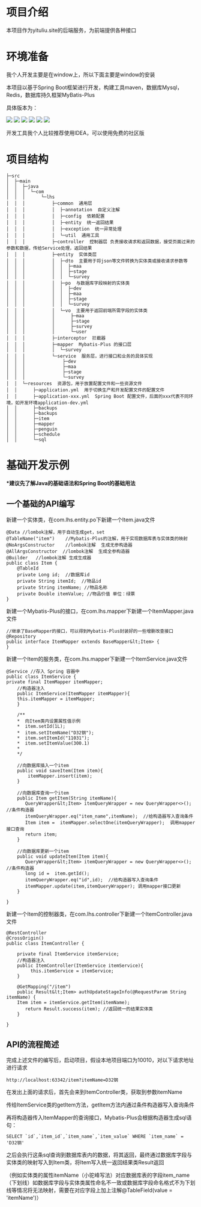 # 项目介绍

本项目作为yituliu.site的后端服务，为前端提供各种接口

# 环境准备

我个人开发主要是在window上，所以下面主要是window的安装 

本项目以基于Spring Boot框架进行开发，构建工具maven，数据库Mysql，Redis，数据库持久框架MyBatis-Plus

具体版本为：

![](https://img.shields.io/badge/jdk-17-red)
![](https://img.shields.io/badge/SpringBoot-3.0.11-brightgreen)
![](https://img.shields.io/badge/Mysql-5.7.3-blue)
![](https://img.shields.io/badge/Redis-7.0.5-red)
![](https://img.shields.io/badge/MybatisPlus-3.5.3.1-blue)
![](https://img.shields.io/badge/Maven-3.6.3-red)

开发工具我个人比较推荐使用IDEA，可以使用免费的社区版

# 项目结构

```
├─src
│  ├─main
│  │  ├─java
│  │  │  └─com
│  │  │      └─lhs
│  │  │          ├─common  通用层
│  │  │          │  ├─annotation  自定义注解
│  │  │          │  ├─config  依赖配置
│  │  │          │  ├─entity  统一返回结果
│  │  │          │  ├─exception  统一异常处理
│  │  │          │  └─util  通用工具
│  │  │          ├─controller  控制器层 负责接收请求和返回数据，接受页面过来的参数和数据，传给Service处理，返回结果
│  │  │          ├─entity  实体类层
│  │  │          │  ├─dto  主要用于将json等文件转换为实体类或接收请求参数等
│  │  │          │  │  ├─maa
│  │  │          │  │  ├─stage
│  │  │          │  │  └─survey
│  │  │          │  ├─po  与数据库字段映射的实体类
│  │  │          │  │  ├─dev
│  │  │          │  │  ├─maa
│  │  │          │  │  ├─stage
│  │  │          │  │  └─survey
│  │  │          │  └─vo  主要用于返回前端所需字段的实体类
│  │  │          │      ├─maa
│  │  │          │      ├─stage
│  │  │          │      ├─survey
│  │  │          │      └─user
│  │  │          ├─interceptor  拦截器
│  │  │          ├─mapper  Mybatis-Plus 的接口层
│  │  │          │  └─survey 
│  │  │          └─service  服务层，进行接口和业务的具体实现
│  │  │              ├─dev
│  │  │              ├─maa
│  │  │              ├─stage
│  │  │              └─survey
│  │  └─resources  资源包，用于放置配置文件和一些资源文件
│  │      ├─application.yml  用于切换生产和开发配置文件的配置文件
│  │      ├─application-xxx.yml  Spring Boot 配置文件，后面的xxx代表不同环境，如开发环境application-dev.yml
│  │      ├─backups 
│  │      ├─backups 
│  │      ├─item
│  │      ├─mapper 
│  │      ├─penguin
│  │      ├─schedule
│  │      └─sql
```

# 基础开发示例
<b>*建议先了解Java的基础语法和Spring Boot的基础用法</b> 

## 一个基础的API编写

新建一个实体类，在com.lhs.entity.po下新建一个Item.java文件
```
@Data //lombok注解，用于自动生成get，set
@TableName("item")    //Mybatis-Plus的注解，用于实现数据库表与实体类的映射
@NoArgsConstructor    //lombok注解  生成无参构造器
@AllArgsConstructor  //lombok注解  生成全参构造器
@Builder   //lombok注解 生成生成器
public class Item {
    @TableId
    private Long id;  //数据库id
    private String itemId;  //物品id
    private String itemName; //物品名称
    private Double itemValue; //物品价值 单位：绿票
}
```

新建一个Mybatis-Plus的接口，在com.lhs.mapper下新建一个ItemMapper.java文件
```
//继承了BaseMapper的接口，可以得到Mybatis-Plus封装好的一些增删改查接口
@Repository
public interface ItemMapper extends BaseMapper&lt;Item> {
}
```

新建一个Item的服务类，在com.lhs.mapper下新建一个ItemService.java文件
```
@Service //存入 Spring 容器中
public class ItemService {
private final ItemMapper itemMapper;
    //构造器注入
    public ItemService(ItemMapper itemMapper){
    this.itemMapper = itemMapper;
    }

    /**
    *  向Item类内设置属性值示例
    *  item.setId(1L);
    *  item.setItemName("D32钢");
    *  item.setItemId("11031");
    *  item.setItemValue(300.1)
    *
    */

    //向数据库插入一个item
    public void saveItem(Item item){
        itemMapper.insert(item);
    }

    //向数据库查询一个item
    public Item getItem(String itemName){
       QueryWrapper&lt;Item> itemQueryWrapper = new QueryWrapper<>();  //条件构造器
       itemQueryWrapper.eq("item_name",itemName);  //给构造器写入查询条件
       Item item =  itemMapper.selectOne(itemQueryWrapper);  调用mapper接口查询
       return item;
    }

    //向数据库更新一个item
    public void updateItem(Item item){
       QueryWrapper&lt;Item> itemQueryWrapper = new QueryWrapper<>(); //条件构造器
       long id =  item.getId();
       itemQueryWrapper.eq("id",id);  //给构造器写入查询条件
       itemMapper.update(item,itemQueryWrapper); 调用mapper接口更新
    }
    
}
```

新建一个Item的控制器类，在com.lhs.controller下新建一个ItemController.java文件
```
@RestController
@CrossOrigin()
public class ItemController {

    private final ItemService itemService;
    //构造器注入
    public ItemController(ItemService itemService){
         this.itemService = itemService;
    }

    @GetMapping("/item")
    public Result&lt;Item> authUpdateStageInfo(@RequestParam String itemName) {
    Item item = itemService.getItem(itemName);
       return Result.success(item); //返回统一的结果实体类
    }
 
}
```
## API的流程简述
完成上述文件的编写后，启动项目，假设本地项目端口为10010，对以下请求地址进行请求 
```
http://localhost:63342/item?itemName=D32钢 
```
在发出上面的请求后，首先会来到ItemController类，获取到参数itemName 

传给ItemService类的getItem方法，getItem方法内通过条件构造器写入查询条件 

再将构造器传入ItemMapper的查询接口，Mybatis-Plus会根据构造器生成sql语句：
```
SELECT `id`,`item_id`,`item_name`,`item_value` WHERE `item_name` = 'D32钢'
```
之后会执行这条sql查询到数据库表内的数据，将其返回，最终通过数据库字段与实体类的映射写入到Item类，将Item写入统一返回结果类Result返回

（例如实体类的属性itemName（小驼峰写法）对应数据库表的字段item_name（下划线）如数据库字段与实体类属性命名不一致或数据库字段命名格式不为下划线等情况将无法映射，需要在对应字段上加上注解@TableField(value = 'itemName')）